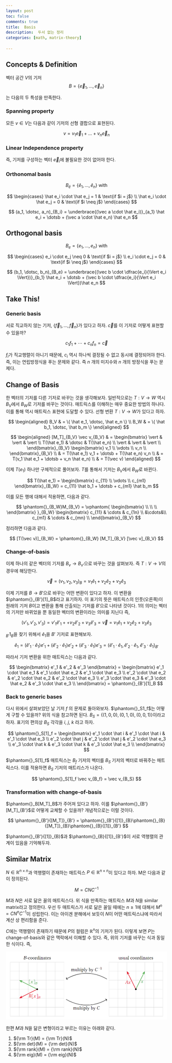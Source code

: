 ```yaml
---
layout: post
toc: false
comments: true
title:  Basis 
description:  두서 없는 정리 
categories: [math, matrix-theory]

---
```



## Concepts & Definition 

벡터 공간 $V$의 기저 
$$
B = \{ \vec e_1, \dotsc, \vec e_n\}  
$$

는 다음의 두 특성을 만족한다. 

### Spanning property 

모든 $v \in V$는 다음과 같이 기저의 선형 결합으로 표현된다. 

$$
v = v_1 \vec e_1 + \dotsc + v_n \vec e_n
$$

### Linear Independence property 

즉, 기저를 구성하는 벡터 $\vec e_i$에 불필요한 것이 없어야 한다. 

### Orthonomal basis 

$$
B_{\hat e} = \{ \hat e_1, \dotsc, \hat e_n \} \text{~with}
$$

$$
\begin{cases}
\hat e_i \cdot \hat e_j = 1 & \text{if $i = j$} \\
\hat e_i \cdot \hat e_j = 0 & \text{if $i \neq j$} 
\end{cases}
$$

$$
(a_1, \dotsc, a_n)_{B_i} = \underbrace{(\vec a \cdot \hat e_i)}_{a_1} \hat e_i + \dotsb + (\vec a \cdot \hat e_n) \hat e_n
$$

## Orthogonal basis 

$$
B_{e} = \{ e_1, \dotsc, e_n \} \text{~with}
$$

$$
\begin{cases}
e_i \cdot e_j \neq 0 & \text{if $i = j$} \\
e_i \cdot e_j = 0 & \text{if $i \neq j$} 
\end{cases}
$$

$$
(b_1, \dotsc, b_n)_{B_e} = \underbrace{(\vec b \cdot \dfrac{e_i}{\Vert e_i \Vert})}_{b_1} \hat e_i + \dotsb + (\vec b \cdot \dfrac{e_i}{\Vert e_i \Vert})\hat e_n
$$

## Take This! 

### Generic basis 

서로 직교하지 않는 기저, $\{ \vec f_1, \dotsc, \vec f_n \}$가 있다고 하자. $\vec c$를 이 기저로 어떻게 표현할 수 있을까? 

$$
c_1 f_1 + \dotsb + c_n f_n = \vec c
$$

$f_i$가 직교행렬이 아니기 때문에, $c_i$ 역시 하나씩 결정될 수 없고 동시에 결정되어야 한다. 즉, 이는 연립방정식을 푸는 문제와 같다. 즉 $n$ 개의 미지수와 $n$ 개의 방정식을 푸는 문제다. 

## Change of Basis 

한 벡터의 기저를 다른 기저로 바꾸는 것을 생각해보자. 일반적으로는 $T: V \to W$ 역시 $B_V$에서 $B_W$로 기저를 바꾸는 것이다. 매트릭스를 이해하는 매우 중요한 방법의 하나다. 이를 통해 역시 매트릭스 표현에 도달할 수 있다. 선형 번환 $T: V \to W$가 있다고 하자. 

$$
\begin{aligned}
B_V & = \{ \hat e_1, \dotsc, \hat e_n \} \\
B_W & =  \{ \hat b_1, \dotsc, \hat b_m \} 
\end{aligned}
$$

$$
\begin{aligned}
[M_T]_{B_V} \vec v_{B_V} & =
\begin{bmatrix}
\vert & \vert & \vert \\
T(\hat e_1) & \dotsc & T(\hat e_n) \\
\vert & \vert & \vert \\
\end{bmatrix}_{B_V} 
\begin{bmatrix}
v_1 \\
\vdots \\
v_n \\
\end{bmatrix}_{B_V} \\
& = T(\hat e_1) v_1 + \dotsb + T(\hat e_n) v_n \\
& = T(v_1 \hat e_1 + \dotsb + v_n \hat e_n) \\
&  = T(\vec v)
\end{aligned}
$$

이제 $T(e_1)$ 하나만 구체적으로 풀어보자. $T$를 통해서 기저는 $B_V$에서 $B_W$로 바뀐다. 

$$
T(\hat e_1) = 
\begin{bmatrix}
c_{11} \\
\vdots \\
c_{m1}
\end{bmatrix}_{B_W} = c_{11} \hat b_1 + \dotsb + c_{m1} \hat b_m
$$

이를 모든 행에 대해서 적용하면, 다음과 같다. 

$$
\phantom{}_{B_W}M_{B_V} = 
\vphantom{
\begin{bmatrix}
\\
\\
\\
\end{bmatrix}
}_{B_W}
\begin{bmatrix}
c_{11} & \cdots & c_{1n} \\
&\cdots&\\
c_{m1}  & \cdots & c_{mn} \\
\end{bmatrix}_{B_V} 
$$

정리하면 다음과 같다. 

$$
[T(\vec v)]_{B_W} = \phantom{}_{B_W} [M_T]_{B_V} [\vec v]_{B_V} 
$$

### Change-of-basis 

이제 하나의 같은 벡터의 기저를 $B_v \to B_{v'}$으로 바꾸는 것을 살펴보자. 즉 $T: V \to V$의 경우에 해당한다. 

$$
\vec v = (v_1, v_2, v_3)_B = v_1 \hat e_1 + v_2 \hat e_2 + v_3 \hat e_3 
$$

이제 기저를 $B \to B'$으로 바꾸는 어떤 변환이 있다고 하자. 이 변환을 $\phantom{}_{B'}[1]_B$라고 표기하자. 이 표기의 뜻은 매트릭스의 인풋(오른쪽)이 원래의 기저 $B$이고 변환을 통해 산출되는 기저를 $B'$으로 나타낸 것이다. $1$의 의미는 벡터의 기저만 바뀌었을 뿐 동일한 벡터의 변환이라는 의미를 지닌다 즉,

$$
(v'_1, v'_2, v'_3) = v'_1 \hat e'_1 +  + v_2 \hat e'_2 + v_3 \hat e'_3 = \vec v = v_1 \hat e_1 + v_2 \hat e_2 + v_3 \hat e_3 
$$

$_{B'}1_B$을 찾기 위해서 $\hat e_1$을 $B'$ 기저로 표현해보자. 

$$
\hat e_1 = (\hat e'_1 \cdot \hat e_1) e'_1 + (\hat e'_2 \cdot \hat e_1) e'_2 + (\hat e'_3 \cdot \hat e_1) e'_3 = ( \hat e'_1 \cdot \hat e_1,  \hat e'_2 \cdot \hat e_1 ,  \hat e'_3 \cdot \hat e_1  )_{B'}
$$

따라서 기저 변환을 위한 매트릭스는 다음과 같다. 

$$
\begin{bmatrix}
e'_1 & e'_2 & e'_3 
\end{bmatrix} = 
\begin{bmatrix}
e'_1 \cdot \hat e_1  & e'_1 \cdot \hat e_2 & e'_1 \cdot \hat e_3 \\
e'_2 \cdot \hat e_2  & e'_2 \cdot \hat e_2 & e'_2 \cdot \hat e_3 \\
e'_3 \cdot \hat e_3  & e'_3 \cdot \hat e_2 & e'_3 \cdot \hat e_3 \\ 
\end{bmatrix} = 
\phantom{}_{B'}[1]_B
$$

### Back to generic bases

다시 위에서 살펴보았던 날 기저 $f$ 의 문제로 돌아와보자. $\phantom{}_S1_f$는 어떻게 구할 수 있을까? 위의 식을 참고하면 된다. $B_S = \{(1,0,0), (0,1,0), (0,0,1)\}$이라고 하자. 표기의 편의상 $B_S$ 각각을 $i$, $j$, $k$ 라고 하자. 


$$
\phantom{}_S[1]_f = 
\begin{bmatrix}
e'_1 \cdot \hat i  & e'_1 \cdot \hat i & e'_1 \cdot \hat e_3 \\
e'_2 \cdot \hat j  & e'_2 \cdot \hat j & e'_2 \cdot \hat e_3 \\
e'_3 \cdot \hat k  & e'_3 \cdot \hat k & e'_3 \cdot \hat e_3 \\ 
\end{bmatrix} 
$$

$\phantom{}_S[1]_f$ 매트릭스는 $B_f$ 기저의 벡터를 $B_S$ 기저의 벡터로 바꿔주는 매트릭스다. 이를 적용하면 $B_S$ 기저의 매트리스가 나온다. 

$$
\phantom{}_S[1]_f \vec v_{B_f} = \vec v_{B_S}
$$

### Transformation with change-of-basis 

$\phantom{}_B[M_T]_B$가 주어져 있다고 하자. 이를 $\phantom{}_{B'}[M_T]_{B'}$로 어떻게 교체할 수 있을까? 개념적으로는 이럴 것이다. 

$$
\phantom{}_{B'}{[M_T]}_{B'} = \phantom{}_{B'}{[1]}_{B}\phantom{}_{B}{[M_T]}_{B}\phantom{}_{B}{[1]}_{B'}
$$

$\phantom{}_{B'}{[1]}_{B}$과 $\phantom{}_{B}{[1]}_{B'}$이 서로 역행렬의 관계이 있음을 기억해두자. 

## Similar Matrix

$N \in \mathbb R^{n \times n}$과 역행렬이 존재하는 매트릭스 $P \in \mathbb R^{n \times n}$이 있다고 하자. M은 다음과 같이 정의된다. 

$$
M = C N C^{-1}
$$

$M$과 $N$은 서로 닮은 꼴의 매트릭스다. 위 식을 만족하는 매트릭스 $M$과 $N$을 similar matrix라고 정의한다. 우선 두 매트릭스가 서로 닮은 꼴일 때에는 $n \geq 1$에 대해서 $M^n = C N^n C^{-1}$이 성립한다. 이는 아이겐 분해에서 보듯이 $N$이 어떤 매트릭스냐에 따라서 계산 상 편리함을 준다.

$C$에는 역행렬이 존재하기 때문에 $P$의 컬럼은 $\mathbb R^n$의 기저가 된다. 이렇게 보면 $P$는 change-of-basis와 같은 맥락에서 이해할 수 있다. 즉, 위의 기저를 바꾸는 식과 동일한 식이다. 즉, 



![enter image description here](https://github.com/anarinsk/lostineconomics-v2-1/blob/master/images/basis/coord.png?raw=true)

한편 $M$과 $N$을 닮은 변형이라고 부르는 이유는 아래와 같다. 

1. ${\rm Tr}(M) = {\rm Tr}(N)$
2. ${\rm det}(M) = {\rm det}(N)$
3. ${\rm rank}(M) = {\rm rank}(N)$
4. ${\rm eig}(M) = {\rm eig}(N)$


<!--stackedit_data:
eyJoaXN0b3J5IjpbNTM3NjU5ODgxLC0xNTQ0OTEzMTQ4LDIzOT
YxMzg1MCwtODMyODIwODZdfQ==
-->